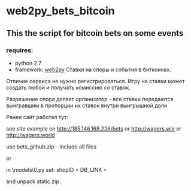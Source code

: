 # web2py_bets_bitcoin

## This the script for bitcoin bets on some events

### requires:
+ python 2.7
+ framework: [web2py](http://www.web2py.com/)
Ставки на споры и события в биткоинах.

Отличие сервиса не нужно регистрироваться. Игру на ставки может создать любой и получать комиссию со ставок.

Разрешение спора делает организатор - все ставки передаются выигравшим в пропорции их ставок внутри выигрышной доли

Ранее сайт работал тут:

see site example on http://185.146.168.226/bets or http://wagers.win or http://wagers.world

use bets_github.zip - include all files

or 

in \models\0.py
set:
shopID =
DB_LINK =

and
unpack static.zip

